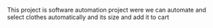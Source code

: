 This project is software automation project were we can automate and select clothes automatically and its size and add it to cart
